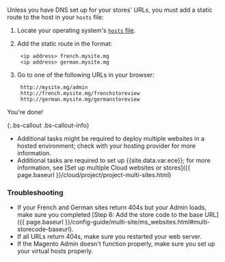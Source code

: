 Unless you have DNS set up for your stores' URLs, you must add a static route to the host in your `hosts` file:

1. Locate your operating system's [`hosts` file](https://en.wikipedia.org/wiki/Hosts_(file)#Location_in_the_file_system).
2. Add the static route in the format:

        <ip address> french.mysite.mg
        <ip address> german.mysite.mg
3. Go to one of the following URLs in your browser:

        http://mysite.mg/admin
        http://french.mysite.mg/frenchstoreview
        http://german.mysite.mg/germanstoreview

You're done!

{:.bs-callout .bs-callout-info}

*  Additional tasks might be required to deploy multiple websites in a hosted environment; check with your hosting provider for more information.
*  Additional tasks are required to set up {{site.data.var.ece}}; for more information, see [Set up multiple Cloud websites or stores]({{ page.baseurl }}/cloud/project/project-multi-sites.html)

### Troubleshooting

*  If your French and German sites return 404s but your Admin loads, make sure you completed [Step 6: Add the store code to the base URL]({{ page.baseurl }}/config-guide/multi-site/ms_websites.html#multi-storecode-baseurl).
*  If all URLs return 404s, make sure you restarted your web server.
*  If the Magento Admin doesn't function properly, make sure you set up your virtual hosts properly.
